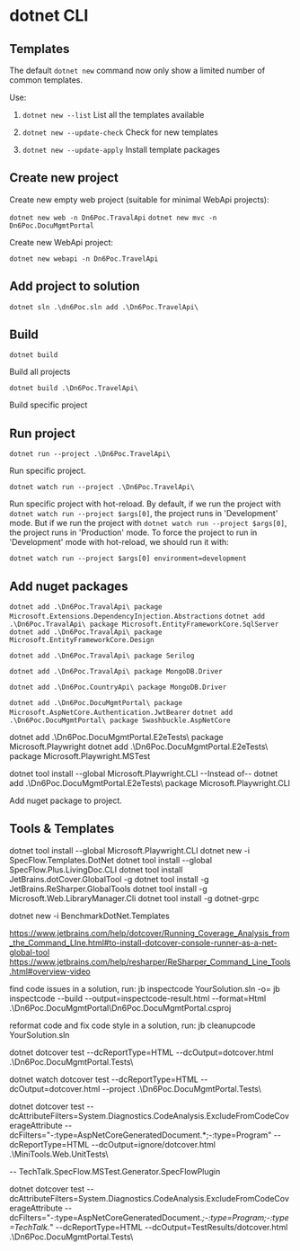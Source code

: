 # dotnet CLI

## Templates

The default `dotnet new` command now only show a limited number of common templates.

Use:

1.  `dotnet new --list`
    List all the templates available

2.  `dotnet new --update-check`
    Check for new templates

3.  `dotnet new --update-apply`
    Install template packages


## Create new project


Create new empty web project (suitable for minimal WebApi projects):

`dotnet new web -n Dn6Poc.TravalApi`
`dotnet new mvc -n Dn6Poc.DocuMgmtPortal`


Create new WebApi project:

`dotnet new webapi -n Dn6Poc.TravelApi`

## Add project to solution

`dotnet sln .\dn6Poc.sln add .\Dn6Poc.TravelApi\`


## Build

`dotnet build`

Build all projects

`dotnet build .\Dn6Poc.TravelApi\`

Build specific project

## Run project 

`dotnet run --project .\Dn6Poc.TravelApi\`

Run specific project.

`dotnet watch run --project .\Dn6Poc.TravelApi\`

Run specific project with hot-reload.
By default, if we run the project with `dotnet watch run --project $args[0]`, the project runs in 'Development' mode.
But if we run the project with `dotnet watch run --project $args[0]`, the project runs in 'Production' mode.
To force the project to run in 'Development' mode with hot-reload, we should run it with:

`dotnet watch run --project $args[0] environment=development`

## Add nuget packages 

`dotnet add .\Dn6Poc.TravalApi\ package Microsoft.Extensions.DependencyInjection.Abstractions`
`dotnet add .\Dn6Poc.TravalApi\ package Microsoft.EntityFrameworkCore.SqlServer`
`dotnet add .\Dn6Poc.TravalApi\ package Microsoft.EntityFrameworkCore.Design`

`dotnet add .\Dn6Poc.TravalApi\ package Serilog`

`dotnet add .\Dn6Poc.TravalApi\ package MongoDB.Driver`

`dotnet add .\Dn6Poc.CountryApi\ package MongoDB.Driver`

`dotnet add .\Dn6Poc.DocuMgmtPortal\ package Microsoft.AspNetCore.Authentication.JwtBearer`
`dotnet add .\Dn6Poc.DocuMgmtPortal\ package Swashbuckle.AspNetCore`



dotnet add .\Dn6Poc.DocuMgmtPortal.E2eTests\ package Microsoft.Playwright
dotnet add .\Dn6Poc.DocuMgmtPortal.E2eTests\ package Microsoft.Playwright.MSTest

dotnet tool install --global Microsoft.Playwright.CLI
--Instead of--
dotnet add .\Dn6Poc.DocuMgmtPortal.E2eTests\ package Microsoft.Playwright.CLI

Add nuget package to project.


## Tools & Templates

dotnet tool install --global Microsoft.Playwright.CLI
dotnet new -i SpecFlow.Templates.DotNet
dotnet tool install --global SpecFlow.Plus.LivingDoc.CLI
dotnet tool install JetBrains.dotCover.GlobalTool -g
dotnet tool install -g JetBrains.ReSharper.GlobalTools
dotnet tool install -g Microsoft.Web.LibraryManager.Cli
dotnet tool install -g dotnet-grpc


dotnet new -i BenchmarkDotNet.Templates

https://www.jetbrains.com/help/dotcover/Running_Coverage_Analysis_from_the_Command_LIne.html#to-install-dotcover-console-runner-as-a-net-global-tool
https://www.jetbrains.com/help/resharper/ReSharper_Command_Line_Tools.html#overview-video


find code issues in a solution, run:
jb inspectcode YourSolution.sln -o=<PathToOutputFile>
jb inspectcode --build --output=inspectcode-result.html --format=Html .\Dn6Poc.DocuMgmtPortal\Dn6Poc.DocuMgmtPortal.csproj

reformat code and fix code style in a solution, run:
jb cleanupcode YourSolution.sln

dotnet dotcover test  --dcReportType=HTML --dcOutput=dotcover.html  .\Dn6Poc.DocuMgmtPortal.Tests\

dotnet watch dotcover test  --dcReportType=HTML --dcOutput=dotcover.html  --project .\Dn6Poc.DocuMgmtPortal.Tests\

dotnet dotcover test --dcAttributeFilters=System.Diagnostics.CodeAnalysis.ExcludeFromCodeCoverageAttribute --dcFilters="-:type=AspNetCoreGeneratedDocument.*;-:type=Program" --dcReportType=HTML --dcOutput=ignore/dotcover.html .\MiniTools.Web.UnitTests\

-- TechTalk.SpecFlow.MSTest.Generator.SpecFlowPlugin

dotnet dotcover test --dcAttributeFilters=System.Diagnostics.CodeAnalysis.ExcludeFromCodeCoverageAttribute --dcFilters="-:type=AspNetCoreGeneratedDocument.*;-:type=Program;-:type=TechTalk.*" --dcReportType=HTML --dcOutput=TestResults/dotcover.html .\Dn6Poc.DocuMgmtPortal.Tests\
